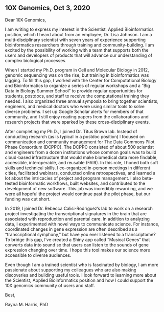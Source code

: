 ## 10X Genomics, Oct 3, 2020

Dear 10X Genomics,

I am writing to express my interest in the Scientist, Applied Bioinformatics position, which I heard about from an employee, Dr. Lisa Johnson. I am a multi-disciplinary scientist with seven years of experience supporting bioinformatics researchers through training and community-building. I am excited by the possibility of working with a team that supports both the users and developers of products that will advance our understanding of complex biological processes. 

When I started my Ph.D. program in Cell and Molecular Biology in 2012, genomic sequencing was on the rise, but training in bioinformatics was lagging. To fill this gap, I worked with the Center for Computational Biology and Bioinformatics to organize a series of regular workshops and a “Big Data in Biology Summer School” to provide regular opportunities for students, postdocs, and staff to receive the computational training they needed. I also organized three annual symposia to bring together scientists, engineers, and medical doctors who were using similar tools to solve diverse problems. I set up Google Scholar alerts for members of that community, and I still enjoy reading papers from the collaborations and research projects that were sparked by these cross-disciplinary events.  

After completing my Ph.D., I joined Dr. Titus Brown lab. Instead of conducting research (as is typical in a postdoc position) I focused on communication and community management for The Data Commons Pilot Phase Consortium (DCPPC). The DCPPC consisted of about 500 scientist and engineers from a dozen institutions whose common goals was to build cloud-based infrastructure that would make biomedical data more findable, accessible, interoperable, and reusable (FAIR). In this role, I honed both soft skills and technical skills. I co-organized in-person meetings in different cities, facilitated webinars, conducted online retrospectives, and learned a lot about the intricacies of project and program management. I also beta-tested bioinformatic workflows, built websites, and contributed to the development of new software. This job was incredibly rewarding, and we were all hopeful the project would continue past the pilot phase, but our funding was cut short. 

In 2019, I joined Dr. Rebecca Calisi-Rodríguez’s lab to work on a research project investigating the transcriptional signatures in the brain that are associated with reproduction and parental care. In addition to analyzing data, I experimented with novel ways to communicate science. For instance, coordinated changes in gene expression are often described as a “transcriptional symphony," but have you ever listened to a transcriptome? To bridge this gap, I’ve created a Shiny app called “Musical Genes” that converts data into sound so that users can listen to the sounds of gene expression changing over time. I hope this tool makes our science more accessible to diverse audiences.

Even though I am a trained scientist who is fascinated by biology, I am more passionate about supporting my colleagues who are also making discoveries and building useful tools. I look forward to learning more about the Scientist, Applied Bioinformatics position and how I could support the 10X genomics community of users and staff. 

Best,

Rayna M. Harris, PhD